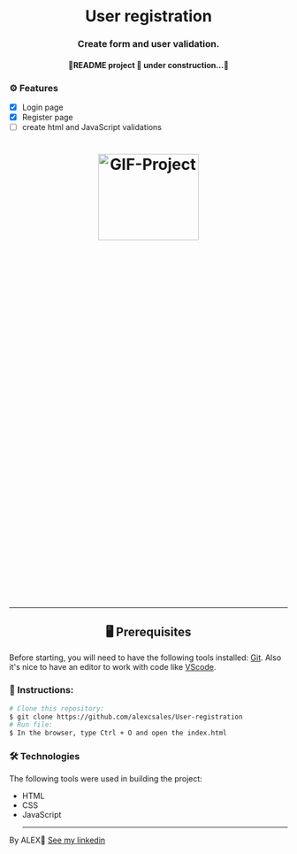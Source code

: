 <h1 align='center'>User registration</h1>

<h3 align='center'>Create form and user validation.</h3>

<h4 align='center'>🚧README project 🚀 under construction...🚧</h4>
  
### ⚙ Features
- [x] Login page<br>
- [x] Register page<br>
- [ ] create html and JavaScript validations<br>

<h1 align="center">
  <img height="20%" width="60%" alt="GIF-Project"  src=""/>
<h1/>
  <hr>
  
<h2 align='center'>🖥️ Prerequisites</h2>
  <p>Before starting, you will need to have the following tools installed: <a href='https://git-scm.com/downloads'>Git<a>. Also it's nice to have an editor to work with code like <a href='https://code.visualstudio.com/download'>VScode<a/>.</p>
    
 ### 📖 Instructions:
    
 ```bash
 # Clone this repository:
 $ git clone https://github.com/alexcsales/User-registration
 # Run file:
 $ In the browser, type Ctrl + O and open the index.html
 ```
    
 ### 🛠 Technologies
 The following tools were used in building the project:
   - HTML<br>
   - CSS<br>
 - JavaScript
    <hr>
    
  <p>By ALEX🤘 <a href='https://www.linkedin.com/in/alexsales-dev/'>See my linkedin<a></p>

